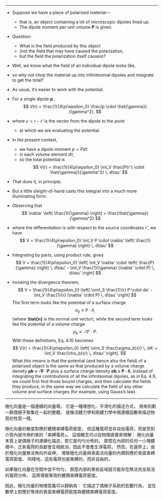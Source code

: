 

---

- Suppose we have a piece of polarized material—
  - that is, an object containing a lot of microscopic dipoles lined up. 
  - The dipole moment per unit volume **P** is given. 

- Question: 
  - What is the field produced by this object 
  - (not the field that may have caused the polarization, 
  - but the field the polarization itself causes)? 
  
- Well, we know what the field of an individual dipole looks like, 
- so why not chop the material up into infinitesimal dipoles and integrate to get the total? 
- As usual, it’s easier to work with the potential. 
- For a single dipole **p** ,
$$
V(r) = \frac{1}{4\pi\epsilon_0} \frac{p \cdot \hat{\gamma}}{\gamma^2},
$$

- where $\gamma = r - r'$ is the vector from the dipole to the point 
  - at which we are evaluating the potential. 
- In the present context, 
  - we have a dipole moment $p = P d\tau$ 
  - in each volume element $d\tau$, 
  - so the total potential is
$$
V(r) = \frac{1}{4\pi\epsilon_0} \int_V \frac{P(r') \cdot \hat{\gamma}}{\gamma^2} \, d\tau'
$$

- That does it, in principle. 
- But a little sleight-of-hand casts this integral into a much more illuminating form. 
- Observing that
$$
\nabla' \left( \frac{1}{\gamma} \right) = \frac{\hat{\gamma}}{\gamma^2}
$$

- where the differentiation is with respect to the source coordinates r', we have
$$
V = \frac{1}{4\pi\epsilon_0} \int_V P \cdot \nabla' \left( \frac{1}{\gamma} \right) \, d\tau'
$$

- Integrating by parts, using product rule, gives
$$
V = \frac{1}{4\pi\epsilon_0} \left[ \int_V \nabla' \cdot \left( \frac{P}{\gamma} \right) \, d\tau' - \int_V \frac{1}{\gamma} (\nabla' \cdot P) \, d\tau' \right]
$$

- invoking the divergence theorem,
$$
V = \frac{1}{4\pi\epsilon_0} \left[ \oint_S \frac{1}{r} P \cdot da' - \int_V \frac{1}{r} (\nabla' \cdot P) \, d\tau' \right]
$$
The first term looks like the potential of a surface charge
$$
\sigma_b \equiv P \cdot \hat{n},
$$
(where **\hat{n}** is the normal unit vector), while the second term looks like the potential of a volume charge
$$
\rho_b \equiv -\nabla' \cdot P.
$$
With these definitions, Eq. 4.10 becomes
$$
V(r) = \frac{1}{4\pi\epsilon_0} \left[ \oint_S \frac{\sigma_b}{r} \, dA' + \int_V \frac{\rho_b}{r} \, d\tau' \right].
$$
What this means is that the potential (and hence also the field) of a polarized object is the same as that produced by a volume charge density **ρb = -∇ · P** plus a surface charge density **σb = P · n̂**. Instead of integrating the contributions of all the infinitesimal dipoles, as in Eq. 4.9, we could first find those bound charges, and then calculate the fields they produce, in the same way we calculate the field of any other volume and surface charges (for example, using Gauss’s law).




---

極化向量是一個連續的向量場，
它是一種理想化、平滑化的描述方式，
用來刻劃一群偶極子聚集在一起的整體，
就像流體力學和剛體力學中用連續函數來描述物質的性質一樣。

極化向量的散度對應於體積束縛電荷密度，
但這種電荷並非自由電荷，而是受到介質內部作用約束的「束縛電荷」。
這個概念可以從物理直覺來理解：
極化向量本質上是偶極子的連續化描述，若它是均勻分佈的，
那麼在內部的任何一小塊體積中，正負電荷的貢獻會互相抵消，因此不會產生淨電荷。
然而，在邊界上，由於極化向量無法再向外延伸，
導致極化向量與表面法向量的內積對應於表面束縛電荷密度。
同樣地，這些電荷也是束縛的，而非自由的。

如果極化向量在空間中並不均勻，
那麼內部的某些區域就可能存在無法完全抵消的電荷分佈，
這將導致等效的體積束縛電荷密度。

因此，極化向量的物理意義可以歸納為：
它描述了偶極子系統的宏觀行為，
並在數學上對應於等效的表面束縛電荷密度與體積束縛電荷密度。